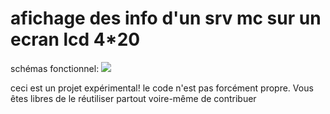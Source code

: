 # afichage des info d'un srv mc sur un ecran lcd 4*20

schémas fonctionnel:
![
](https://i.imgur.com/9CUkwgK.png)

ceci est un projet expérimental!
le code n'est pas forcément propre.
Vous êtes libres de le réutiliser partout voire-même de contribuer